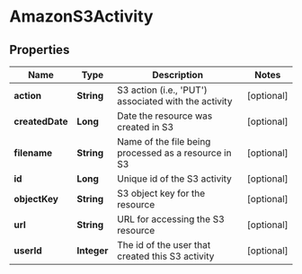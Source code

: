 
# AmazonS3Activity

## Properties
Name | Type | Description | Notes
------------ | ------------- | ------------- | -------------
**action** | **String** | S3 action (i.e., &#39;PUT&#39;) associated with the activity |  [optional]
**createdDate** | **Long** | Date the resource was created in S3 |  [optional]
**filename** | **String** | Name of the file being processed as a resource in S3 |  [optional]
**id** | **Long** | Unique id of the S3 activity |  [optional]
**objectKey** | **String** | S3 object key for the resource |  [optional]
**url** | **String** | URL for accessing the S3 resource |  [optional]
**userId** | **Integer** | The id of the user that created this S3 activity |  [optional]



